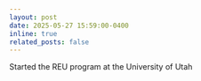 ```yaml
---
layout: post
date: 2025-05-27 15:59:00-0400
inline: true
related_posts: false
---
```


Started the REU program at the University of Utah
